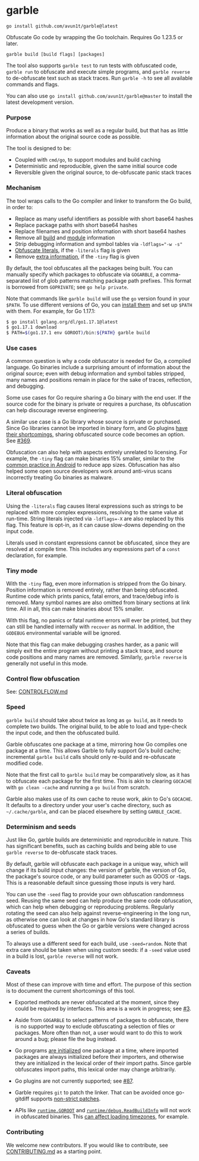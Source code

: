 # garble

	go install github.com/avun1t/garble@latest

Obfuscate Go code by wrapping the Go toolchain. Requires Go 1.23.5 or later.

	garble build [build flags] [packages]

The tool also supports `garble test` to run tests with obfuscated code,
`garble run` to obfuscate and execute simple programs,
and `garble reverse` to de-obfuscate text such as stack traces.
Run `garble -h` to see all available commands and flags.

You can also use `go install github.com/avun1t/garble@master` to install the latest development version.

### Purpose

Produce a binary that works as well as a regular build, but that has as little
information about the original source code as possible.

The tool is designed to be:

* Coupled with `cmd/go`, to support modules and build caching
* Deterministic and reproducible, given the same initial source code
* Reversible given the original source, to de-obfuscate panic stack traces

### Mechanism

The tool wraps calls to the Go compiler and linker to transform the Go build, in
order to:

* Replace as many useful identifiers as possible with short base64 hashes
* Replace package paths with short base64 hashes
* Replace filenames and position information with short base64 hashes
* Remove all [build](https://go.dev/pkg/runtime/#Version) and [module](https://go.dev/pkg/runtime/debug/#ReadBuildInfo) information
* Strip debugging information and symbol tables via `-ldflags="-w -s"`
* [Obfuscate literals](#literal-obfuscation), if the `-literals` flag is given
* Remove [extra information](#tiny-mode), if the `-tiny` flag is given

By default, the tool obfuscates all the packages being built.
You can manually specify which packages to obfuscate via `GOGARBLE`,
a comma-separated list of glob patterns matching package path prefixes.
This format is borrowed from `GOPRIVATE`; see `go help private`.

Note that commands like `garble build` will use the `go` version found in your
`$PATH`. To use different versions of Go, you can
[install them](https://go.dev/doc/manage-install#installing-multiple)
and set up `$PATH` with them. For example, for Go 1.17.1:

```sh
$ go install golang.org/dl/go1.17.1@latest
$ go1.17.1 download
$ PATH=$(go1.17.1 env GOROOT)/bin:${PATH} garble build
```

### Use cases

A common question is why a code obfuscator is needed for Go, a compiled language.
Go binaries include a surprising amount of information about the original source;
even with debug information and symbol tables stripped, many names and positions
remain in place for the sake of traces, reflection, and debugging.

Some use cases for Go require sharing a Go binary with the end user.
If the source code for the binary is private or requires a purchase,
its obfuscation can help discourage reverse engineering.

A similar use case is a Go library whose source is private or purchased.
Since Go libraries cannot be imported in binary form, and Go plugins
[have their shortcomings](https://github.com/golang/go/issues/19282),
sharing obfuscated source code becomes an option.
See [#369](https://github.com/burrowers/garble/issues/369).

Obfuscation can also help with aspects entirely unrelated to licensing.
For example, the `-tiny` flag can make binaries 15% smaller,
similar to the [common practice in Android](https://developer.android.com/build/shrink-code#obfuscate) to reduce app sizes.
Obfuscation has also helped some open source developers work around
anti-virus scans incorrectly treating Go binaries as malware.

### Literal obfuscation

Using the `-literals` flag causes literal expressions such as strings to be
replaced with more complex expressions, resolving to the same value at run-time.
String literals injected via `-ldflags=-X` are also replaced by this flag.
This feature is opt-in, as it can cause slow-downs depending on the input code.

Literals used in constant expressions cannot be obfuscated, since they are
resolved at compile time. This includes any expressions part of a `const`
declaration, for example.

### Tiny mode

With the `-tiny` flag, even more information is stripped from the Go binary.
Position information is removed entirely, rather than being obfuscated.
Runtime code which prints panics, fatal errors, and trace/debug info is removed.
Many symbol names are also omitted from binary sections at link time.
All in all, this can make binaries about 15% smaller.

With this flag, no panics or fatal runtime errors will ever be printed, but they
can still be handled internally with `recover` as normal. In addition, the
`GODEBUG` environmental variable will be ignored.

Note that this flag can make debugging crashes harder, as a panic will simply
exit the entire program without printing a stack trace, and source code
positions and many names are removed.
Similarly, `garble reverse` is generally not useful in this mode.

### Control flow obfuscation

See: [CONTROLFLOW.md](docs/CONTROLFLOW.md)

### Speed

`garble build` should take about twice as long as `go build`, as it needs to
complete two builds. The original build, to be able to load and type-check the
input code, and then the obfuscated build.

Garble obfuscates one package at a time, mirroring how Go compiles one package
at a time. This allows Garble to fully support Go's build cache; incremental
`garble build` calls should only re-build and re-obfuscate modified code.

Note that the first call to `garble build` may be comparatively slow,
as it has to obfuscate each package for the first time. This is akin to clearing
`GOCACHE` with `go clean -cache` and running a `go build` from scratch.

Garble also makes use of its own cache to reuse work, akin to Go's `GOCACHE`.
It defaults to a directory under your user's cache directory,
such as `~/.cache/garble`, and can be placed elsewhere by setting `GARBLE_CACHE`.

### Determinism and seeds

Just like Go, garble builds are deterministic and reproducible in nature.
This has significant benefits, such as caching builds and being able to use
`garble reverse` to de-obfuscate stack traces.

By default, garble will obfuscate each package in a unique way,
which will change if its build input changes: the version of garble, the version
of Go, the package's source code, or any build parameter such as GOOS or -tags.
This is a reasonable default since guessing those inputs is very hard.

You can use the `-seed` flag to provide your own obfuscation randomness seed.
Reusing the same seed can help produce the same code obfuscation,
which can help when debugging or reproducing problems.
Regularly rotating the seed can also help against reverse-engineering in the long run,
as otherwise one can look at changes in how Go's standard library is obfuscated
to guess when the Go or garble versions were changed across a series of builds.

To always use a different seed for each build, use `-seed=random`.
Note that extra care should be taken when using custom seeds:
if a `-seed` value used in a build is lost, `garble reverse` will not work.

### Caveats

Most of these can improve with time and effort. The purpose of this section is
to document the current shortcomings of this tool.

* Exported methods are never obfuscated at the moment, since they could
  be required by interfaces. This area is a work in progress; see
  [#3](https://github.com/burrowers/garble/issues/3).

* Aside from `GOGARBLE` to select patterns of packages to obfuscate,
  there is no supported way to exclude obfuscating a selection of files or packages.
  More often than not, a user would want to do this to work around a bug; please file the bug instead.

* Go programs [are initialized](https://go.dev/ref/spec#Program_initialization) one package at a time,
  where imported packages are always initialized before their importers,
  and otherwise they are initialized in the lexical order of their import paths.
  Since garble obfuscates import paths, this lexical order may change arbitrarily.

* Go plugins are not currently supported; see [#87](https://github.com/burrowers/garble/issues/87).

* Garble requires `git` to patch the linker. That can be avoided once go-gitdiff
  supports [non-strict patches](https://github.com/bluekeyes/go-gitdiff/issues/30).

* APIs like [`runtime.GOROOT`](https://pkg.go.dev/runtime#GOROOT)
  and [`runtime/debug.ReadBuildInfo`](https://pkg.go.dev/runtime/debug#ReadBuildInfo)
  will not work in obfuscated binaries. This [can affect loading timezones](https://github.com/golang/go/issues/51473#issuecomment-2490564684), for example.

### Contributing

We welcome new contributors. If you would like to contribute, see
[CONTRIBUTING.md](CONTRIBUTING.md) as a starting point.
